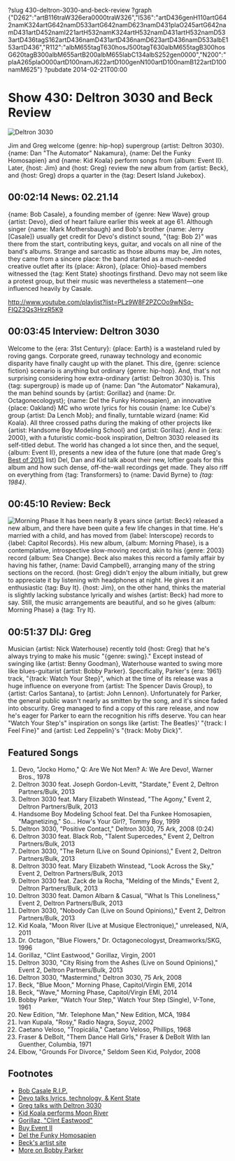 ?slug 430-deltron-3030-and-beck-review
?graph {"D262":"artB116traW326era0000traW326","I536":"artD436genH110artG642namK324artG642namD533artG642namD623namD431plaO245artG642namD431artD452namI221artH532namK324artH532namD431artH532namD533artD436tagS162artD436namD431artD436namD623artD436namD533albE153artD436","R112":"albM655tagT630hosJ500tagT630albM655tagB300hosG620tagB300albM655artB200albM655labC134albS252gen0000","N200":"plaA265plaO000artD100namJ622artD100genN100artD100namB122artD100namM625"}
?pubdate 2014-02-21T00:00

# Show 430: Deltron 3030 and Beck Review

![Deltron 3030](http://static.soundopinions.org/images/2014/deltron_web.jpg)

Jim and Greg welcome {genre: hip-hop} supergroup {artist: Deltron 3030}. {name: Dan "The Automator" Nakamura}, {name: Del the Funky Homosapien} and {name: Kid Koala} perform songs from {album: Event II}.  Later, {host: Jim} and {host: Greg} review the new album from {artist: Beck}, and {host: Greg} drops a quarter in the {tag: Desert Island Jukebox}.
 
## 00:02:14 News: 02.21.14
{name: Bob Casale}, a founding member of {genre: New Wave} group {artist: Devo}, died of heart failure earlier this week at age 61. Although singer {name: Mark Mothersbaugh} and Bob's brother {name: Jerry [Casale]} usually get credit for Devo's distinct sound, "{tag: Bob 2}" was there from the start, contributing keys, guitar, and vocals on all nine of the band's albums. Strange and sarcastic as those albums may be, Jim notes, they came from a sincere place: the band started as a much-needed creative outlet after its {place: Akron}, {place: Ohio}-based members witnessed the {tag: Kent State} shootings firsthand. Devo may not seem like a protest group, but their music was nevertheless a statement—one influenced heavily by Casale.

http://www.youtube.com/playlist?list=PLz9W8F2PZCOo9wNSq-FIQZ3Qs3HrzR5K9

## 00:03:45 Interview: Deltron 3030
Welcome to the {era: 31st Century}: {place: Earth} is a wasteland ruled by roving gangs. Corporate greed, runaway technology and economic disparity have finally caught up with the planet. This dire, {genre: science fiction} scenario is anything but ordinary {genre: hip-hop}. And, that's not surprising considering how extra-ordinary {artist: Deltron 3030} is. This {tag: supergroup} is made up of {name: Dan "the Automator" Nakamura}, the man behind sounds by {artist: Gorillaz} and {name: Dr. Octagonecologyst}; {name: Del the Funky Homosapien}, an innovative {place: Oakland} MC who wrote lyrics for his cousin {name: Ice Cube}'s group {artist: Da Lench Mob}; and finally, turntable wizard {name: Kid Koala}. All three crossed paths during the making of other projects like {artist: Handsome Boy Modeling School} and {artist: Gorillaz}. And in {era: 2000}, with a futuristic comic-book inspiration, Deltron 3030 released its self-titled debut.
The world has changed a lot since then, and the sequel, {album: Event II}, presents a new idea of the future (one that made Greg's [Best of 2013](http://www.soundopinions.org/show/419) list) Del, Dan and Kid talk about their new, loftier goals for this album and how such dense, off-the-wall recordings get made. They also riff on everything from {tag: Transformers} to {name: David Byrne} to *{tag: 1984}*. 


## 00:45:10 Review: Beck 
![Morning Phase](http://is5.mzstatic.com/image/thumb/Music4/v4/7a/54/04/7a540421-1e42-6832-fbcd-c4c2480e43ac/source/600x600bb.jpg "312095/797897966")
It has been nearly 8 years since {artist: Beck} released a new album, and there have been quite a few life changes in that time. He's married with a child, and has moved from {label: Interscope} records to {label: Capitol Records}. His new album, {album: Morning Phase}, is a contemplative, introspective slow-moving record, akin to his {genre: 2003} record {album: Sea Change}. Beck also makes this record a family affair by having his father, {name: David Campbell}, arranging many of the string sections on the record. {host: Greg} didn't enjoy the album initially, but grew to appreciate it by listening with headphones at night.   He gives it an enthusiastic {tag: Buy It}. {host: Jim}, on the other hand, thinks the material is slightly lacking substance lyrically and wishes {artist: Beck} had more to say. Still, the music arrangements are beautiful, and so he gives {album: Morning Phase} a {tag: Try It}.

## 00:51:37 DIJ: Greg
Musician {artist: Nick Waterhouse} recently told {host: Greg} that he's always trying to make his music "{genre: swing}." Except instead of swinging like {artist: Benny Goodman}, Waterhouse wanted to swing more like blues-guitarist {artist: Bobby Parker}. Specifically, Parker's {era: 1961} track, "{track: Watch Your Step}", which at the time of its release was a huge influence on everyone from {artist: The Spencer Davis Group}, to {artist: Carlos Santana}, to {artist: John Lennon}. Unfortunately for Parker, the general public wasn't nearly as smitten by the song, and it's since faded into obscurity. Greg managed to find a copy of this rare release, and now he's eager for Parker to earn the recognition his riffs deserve. You can hear "Watch Your Step's" inspiration on songs like {artist: The Beatles}' "{track: I Feel Fine}" and {artist: Led Zeppelin}'s "{track: Moby Dick}".

## Featured Songs
1. Devo, "Jocko Homo," Q: Are We Not Men? A: We Are Devo!, Warner Bros., 1978
1. Deltron 3030 feat. Joseph Gordon-Levitt, "Stardate," Event 2, Deltron Partners/Bulk, 2013
1. Deltron 3030 feat. Mary Elizabeth Winstead, "The Agony," Event 2, Deltron Partners/Bulk, 2013
1. Handsome Boy Modeling School feat. Del tha Funkee Homosapien, "Magnetizing," So... How's Your Girl?, Tommy Boy, 1999
1. Deltron 3030, "Positive Contact," Deltron 3030, 75 Ark, 2008 (0:24)
1. Deltron 3030 feat. Black Rob, "Talent Supercedes," Event 2, Deltron Partners/Bulk, 2013 
1. Deltron 3030, "The Return (Live on Sound Opinions)," Event 2, Deltron Partners/Bulk, 2013
1. Deltron 3030 feat. Mary Elizabeth Winstead, "Look Across the Sky," Event 2, Deltron Partners/Bulk, 2013
1. Deltron 3030 feat. Zack de la Rocha, "Melding of the Minds," Event 2, Deltron Partners/Bulk, 2013
1. Deltron 3030 feat. Damon Albarn & Casual, "What Is This Loneliness," Event 2, Deltron Partners/Bulk, 2013
1. Deltron 3030, "Nobody Can (Live on Sound Opinions)," Event 2, Deltron Partners/Bulk, 2013
1. Kid Koala, "Moon River (Live at Musique Electronique)," unreleased, N/A, 2011
1. Dr. Octagon, "Blue Flowers," Dr. Octagonecologyst, Dreamworks/SKG, 1996
1. Gorillaz, "Clint Eastwood," Gorillaz, Virgin, 2001
1. Deltron 3030, "City Rising from the Ashes (Live on Sound Opinions)," Event 2, Deltron Partners/Bulk, 2013
1. Deltron 3030, "Mastermind," Deltron 3030, 75 Ark, 2008
1. Beck, "Blue Moon," Morning Phase, Capitol/Virgin EMI, 2014
1. Beck, "Wave," Morning Phase, Capitol/Virgin EMI, 2014
1. Bobby Parker, "Watch Your Step," Watch Your Step (Single), V-Tone, 1961
1. New Edition, "Mr. Telephone Man," New Edition, MCA, 1984
1. Ivan Kupala, "Rosy," Radio Nagra, Soyuz, 2002 
1. Caetano Veloso, "Tropicália," Caetano Veloso, Phillips, 1968
1. Fraser & DeBolt, "Them Dance Hall Girls," Fraser & DeBolt With Ian Guenther, Columbia, 1971
1. Elbow, "Grounds For Divorce," Seldom Seen Kid, Polydor, 2008


## Footnotes
- [Bob Casale R.I.P.](http://articles.chicagotribune.com/2014-02-18/entertainment/chi-bob-casale-dead-20140218_1_devo-gerald-casale-bob-mothersbaugh)
- [Devo talks lyrics, technology, & Kent State](http://www.undertheradar.co.nz/interview/547/Devo.utr)
- [Greg talks with Deltron 3030](http://articles.chicagotribune.com/2013-10-17/entertainment/chi-deltron3030-dan-automator-event-20131017_1_sequel-gorillaz-automator-nakamura)
- [Kid Koala performs Moon River](http://www.youtube.com/watch?v=fjFi4MHO_go)
- [Gorillaz, "Clint Eastwood"](http://www.youtube.com/watch?v=LoQYw49saqc)
- [Buy Event II](http://www.amazon.com/Event-II-Deltron-3030/dp/B00DSAUGS0)
- [Del the Funky Homosapien](http://www.delthefunkyhomosapien.com/)
- [Beck's artist site](http://www.beck.com/)
- [More on Bobby Parker](http://www.washingtonpost.com/entertainment/music/bobby-parker-influential-blues-singer-guitarist-and-showman/2013/11/04/0a898618-435f-11e3-a624-41d661b0bb78_story.html)
